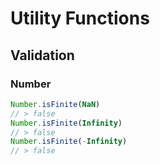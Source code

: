 # Utility Functions

## Validation
### Number
```js
Number.isFinite(NaN)
// > false
Number.isFinite(Infinity)
// > false
Number.isFinite(-Infinity)
// > false
```
